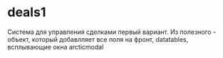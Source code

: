# deals1
Система для управления сделками первый вариант.
Из полезного - объект, который добавлляет все поля на фронт, datatables,  всплывающие окна arcticmodal
